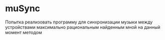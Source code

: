 # muSync
Попытка реализовать программу для синхронизации музыки между устройствами максимально рациональным найденным мной на данный момент методом
